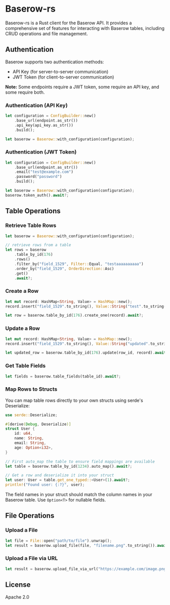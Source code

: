 # Baserow-rs

Baserow-rs is a Rust client for the Baserow API. It provides a comprehensive set of features for interacting with Baserow tables, including CRUD operations and file management.

## Authentication

Baserow supports two authentication methods:

* API Key (for server-to-server communication)
* JWT Token (for client-to-server communication)

**Note:** Some endpoints require a JWT token, some require an API key, and some require both.

### Authentication (API Key)

```rust
let configuration = ConfigBuilder::new()
    .base_url(endpoint.as_str())
    .api_key(api_key.as_str())
    .build();

let baserow = Baserow::with_configuration(configuration);
```

### Authentication (JWT Token)

```rust
let configuration = ConfigBuilder::new()
    .base_url(endpoint.as_str())
    .email("test@example.com")
    .password("password")
    .build();

let baserow = Baserow::with_configuration(configuration);
baserow.token_auth().await?;
```

## Table Operations

### Retrieve Table Rows

```rust
let baserow = Baserow::with_configuration(configuration);

// retrieve rows from a table
let rows = baserow
    .table_by_id(176)
    .rows()
    .filter_by("field_1529", Filter::Equal, "testaaaaaaaaaa")
    .order_by("field_1529", OrderDirection::Asc)
    .get()
    .await?;
```

### Create a Row

```rust
let mut record: HashMap<String, Value> = HashMap::new();
record.insert("field_1529".to_string(), Value::String("test".to_string()));

let row = baserow.table_by_id(176).create_one(record).await?;
```

### Update a Row

```rust
let mut record: HashMap<String, Value> = HashMap::new();
record.insert("field_1529".to_string(), Value::String("updated".to_string()));

let updated_row = baserow.table_by_id(176).update(row_id, record).await?;
```

### Get Table Fields

```rust
let fields = baserow.table_fields(table_id).await?;
```

### Map Rows to Structs

You can map table rows directly to your own structs using serde's Deserialize:

```rust
use serde::Deserialize;

#[derive(Debug, Deserialize)]
struct User {
    id: u64,
    name: String,
    email: String,
    age: Option<i32>,
}

// First auto_map the table to ensure field mappings are available
let table = baserow.table_by_id(1234).auto_map().await?;

// Get a row and deserialize it into your struct
let user: User = table.get_one_typed::<User>(1).await?;
println!("Found user: {:?}", user);
```

The field names in your struct should match the column names in your Baserow table. Use `Option<T>` for nullable fields.

## File Operations

### Upload a File

```rust
let file = File::open("path/to/file").unwrap();
let result = baserow.upload_file(file, "filename.png".to_string()).await?;
```

### Upload a File via URL

```rust
let result = baserow.upload_file_via_url("https://example.com/image.png").await?;
```

## License

Apache 2.0
